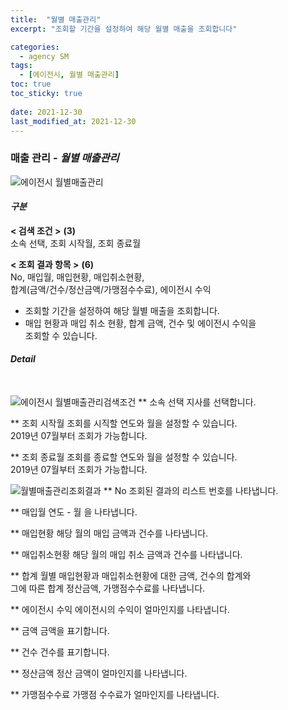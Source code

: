 ```yaml
---
title:  "월별 매출관리"
excerpt: "조회할 기간을 설정하여 해당 월별 매출을 조회합니다"

categories:
  - agency SM
tags:
  - [에이전시, 월별 매출관리]
toc: true
toc_sticky: true
 
date: 2021-12-30
last_modified_at: 2021-12-30
---
```

### 매출 관리 - *월별 매출관리*
![에이전시 월별매출관리](https://user-images.githubusercontent.com/95394003/147454461-e8f9a62a-e17e-44d4-ac34-7faeb57e8a04.jpeg)

#### *구분* <br>
**< 검색 조건 >** **(3)**
<br>소속 선택, 조회 시작월, 조회 종료월

**< 조회 결과 항목 >**  **(6)**
<br>No, 매입월, 매입현황, 매입취소현황,<br>합계(금액/건수/정산금액/가맹점수수료), 에이전시 수익


- 조회할 기간을 설정하여 해당 월별 매출을 조회합니다.
- 매입 현황과 매입 취소 현황, 합계 금액, 건수 및 에이전시 수익을<br>조회할 수 있습니다.

#### *Detail*
<br>

![에이전시 월별매출관리검색조건](https://user-images.githubusercontent.com/95394003/147454561-1d032e50-30f6-44d8-a542-41ce3d0b84e7.jpeg)
** 소속 선택
지사를 선택합니다.

** 조회 시작월
조회를 시직할 연도와 월을 설정할 수 있습니다.<br>2019년 07월부터 조회가 가능합니다.

** 조회 종료월
조회를 종료할 연도와 월을 설정할 수 있습니다.<br>2019년 07월부터 조회가 가능합니다.


![월별매출관리조회결과](https://user-images.githubusercontent.com/95394003/146702711-840d85cb-b22b-4497-8d4f-3c75939d1e2c.jpeg)
** No
조회된 결과의 리스트 번호를 나타냅니다.

** 매입월
연도 - 월 을 나타냅니다.

** 매입현황
해당 월의 매입 금액과 건수를 나타냅니다.

** 매입취소현황
해당 월의 매입 취소 금액과 건수를 나타냅니다.

** 합계
월별 매입현황과 매입취소현황에 대한 금액, 건수의 합계와<br>그에 따른 합계 정산금액, 가맹점수수료를 나타냅니다.

** 에이전시 수익
에이전시의 수익이 얼마인지를 나타냅니다.

** 금액
금액을 표기합니다.

** 건수
건수를 표기합니다.

** 정산금액
정산 금액이 얼마인지를 나타냅니다.

** 가맹점수수료
가맹점 수수료가 얼마인지를 나타냅니다.